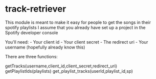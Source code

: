 # track-retriever

This module is meant to make it easy for people to get the songs in their spotify playlists
I assume that you already have set up a project in the Spotify developer console

You'll need:
    -   Your client id 
    -   Your client secret
    -   The redirect uri
    -   Your username (hopefully already know this)

There are three functions:

getTracks(username,client_id,client_secret,redirect_uri)
getPlaylistIds(playlists)
get_playlist_tracks(userId,playlist_id,sp)